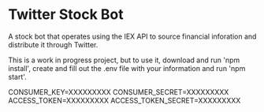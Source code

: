 # Twitter Stock Bot

A stock bot that operates using the IEX API to source financial inforation and distribute it through Twitter.

This is a work in progress project, but to use it, download and run 'npm install', create and fill out the .env file with your information and run 'npm start'.

CONSUMER_KEY=XXXXXXXXX
CONSUMER_SECRET=XXXXXXXXX
ACCESS_TOKEN=XXXXXXXXX
ACCESS_TOKEN_SECRET=XXXXXXXXX

